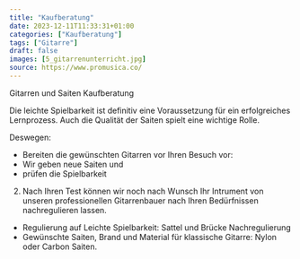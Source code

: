 ```yaml
---
title: "Kaufberatung"
date: 2023-12-11T11:33:31+01:00
categories: ["Kaufberatung"]
tags: ["Gitarre"]
draft: false
images: [5_gitarrenunterricht.jpg]
source: https://www.promusica.co/
---
```


Gitarren und Saiten Kaufberatung

Die leichte Spielbarkeit ist definitiv eine Voraussetzung für ein erfolgreiches Lernprozess. Auch die Qualität der Saiten spielt eine wichtige Rolle.

Deswegen:

- Bereiten die gewünschten Gitarren vor Ihren Besuch vor:
- Wir geben neue Saiten und
- prüfen die Spielbarkeit

2. Nach Ihren Test können wir noch nach Wunsch Ihr Intrument von unseren professionellen Gitarrenbauer nach Ihren Bedürfnissen nachregulieren lassen.

- Regulierung auf Leichte Spielbarkeit: Sattel und Brücke Nachregulierung
- Gewünschte Saiten, Brand und Material für klassische Gitarre: Nylon oder Carbon Saiten.
